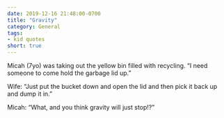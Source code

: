 ```yaml
---
date: 2019-12-16 21:48:00-0700
title: "Gravity"
category: General
tags:
- kid quotes
short: true
---
```


Micah (7yo) was taking out the yellow bin filled with recycling. “I need someone to come hold the garbage lid up.”

Wife: “Just put the bucket down and open the lid and then pick it back up and dump it in.”

Micah: “What, and you think gravity will just stop!?”
